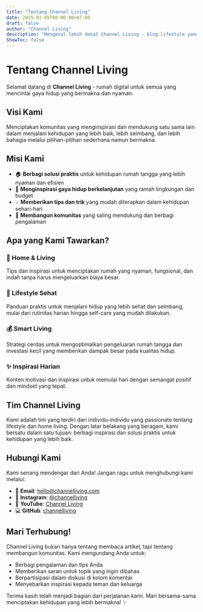 ```yaml
---
title: "Tentang Channel Living"
date: 2025-01-05T00:00:00+07:00
draft: false
author: "Channel Living"
description: "Mengenal lebih dekat Channel Living - blog lifestyle yang berbagi inspirasi gaya hidup, tips rumah tangga, dan konten menarik seputar kehidupan sehari-hari."
ShowToc: false
---
```


# Tentang Channel Living

Selamat datang di **Channel Living** - rumah digital untuk semua yang mencintai gaya hidup yang bermakna dan nyaman.

## Visi Kami

Menciptakan komunitas yang menginspirasi dan mendukung satu sama lain dalam menjalani kehidupan yang lebih baik, lebih seimbang, dan lebih bahagia melalui pilihan-pilihan sederhana namun bermakna.

## Misi Kami

- 🏠 **Berbagi solusi praktis** untuk kehidupan rumah tangga yang lebih nyaman dan efisien
- 🌱 **Menginspirasi gaya hidup berkelanjutan** yang ramah lingkungan dan budget
- 💡 **Memberikan tips dan trik** yang mudah diterapkan dalam kehidupan sehari-hari
- 🤝 **Membangun komunitas** yang saling mendukung dan berbagi pengalaman

## Apa yang Kami Tawarkan?

### 🏡 Home & Living
Tips dan inspirasi untuk menciptakan rumah yang nyaman, fungsional, dan indah tanpa harus mengeluarkan biaya besar.

### 🌿 Lifestyle Sehat
Panduan praktis untuk menjalani hidup yang lebih sehat dan seimbang, mulai dari rutinitas harian hingga self-care yang mudah dilakukan.

### 💰 Smart Living
Strategi cerdas untuk mengoptimalkan pengeluaran rumah tangga dan investasi kecil yang memberikan dampak besar pada kualitas hidup.

### ✨ Inspirasi Harian
Konten motivasi dan inspirasi untuk memulai hari dengan semangat positif dan mindset yang tepat.

## Tim Channel Living

Kami adalah tim yang terdiri dari individu-individu yang passionate tentang lifestyle dan home living. Dengan latar belakang yang beragam, kami bersatu dalam satu tujuan: berbagi inspirasi dan solusi praktis untuk kehidupan yang lebih baik.

## Hubungi Kami

Kami senang mendengar dari Anda! Jangan ragu untuk menghubungi kami melalui:

- 📧 **Email**: hello@channelliving.com
- 📱 **Instagram**: [@channelliving](https://instagram.com/channelliving)
- 🎥 **YouTube**: [Channel Living](https://youtube.com/@channelliving)
- 💻 **GitHub**: [channelliving](https://github.com/channelliving)

## Mari Terhubung!

Channel Living bukan hanya tentang membaca artikel, tapi tentang membangun komunitas. Kami mengundang Anda untuk:

- Berbagi pengalaman dan tips Anda
- Memberikan saran untuk topik yang ingin dibahas
- Berpartisipasi dalam diskusi di kolom komentar
- Menyebarkan inspirasi kepada teman dan keluarga

Terima kasih telah menjadi bagian dari perjalanan kami. Mari bersama-sama menciptakan kehidupan yang lebih bermakna! ✨